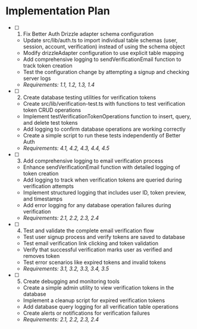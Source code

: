 # Implementation Plan

- [ ] 1. Fix Better Auth Drizzle adapter schema configuration
  - Update src/lib/auth.ts to import individual table schemas (user, session, account, verification) instead of using the schema object
  - Modify drizzleAdapter configuration to use explicit table mapping
  - Add comprehensive logging to sendVerificationEmail function to track token creation
  - Test the configuration change by attempting a signup and checking server logs
  - _Requirements: 1.1, 1.2, 1.3, 1.4_

- [ ] 2. Create database testing utilities for verification tokens
  - Create src/lib/verification-test.ts with functions to test verification token CRUD operations
  - Implement testVerificationTokenOperations function to insert, query, and delete test tokens
  - Add logging to confirm database operations are working correctly
  - Create a simple script to run these tests independently of Better Auth
  - _Requirements: 4.1, 4.2, 4.3, 4.4, 4.5_

- [ ] 3. Add comprehensive logging to email verification process
  - Enhance sendVerificationEmail function with detailed logging of token creation
  - Add logging to track when verification tokens are queried during verification attempts
  - Implement structured logging that includes user ID, token preview, and timestamps
  - Add error logging for any database operation failures during verification
  - _Requirements: 2.1, 2.2, 2.3, 2.4_

- [ ] 4. Test and validate the complete email verification flow
  - Test user signup process and verify tokens are saved to database
  - Test email verification link clicking and token validation
  - Verify that successful verification marks user as verified and removes token
  - Test error scenarios like expired tokens and invalid tokens
  - _Requirements: 3.1, 3.2, 3.3, 3.4, 3.5_

- [ ] 5. Create debugging and monitoring tools
  - Create a simple admin utility to view verification tokens in the database
  - Implement a cleanup script for expired verification tokens
  - Add database query logging for all verification table operations
  - Create alerts or notifications for verification failures
  - _Requirements: 2.1, 2.2, 2.3, 2.4_
